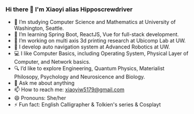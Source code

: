 ### Hi there 👋 I'm Xiaoyi alias Hipposcrewdriver



- 🔭 I’m studying Computer Science and Mathematics at University of Washington, Seattle.
- 🌱 I’m learning Spring Boot, ReactJS, Vue for full-stack development.
- 🧐 I’m working on multi axis 3d printing research at Ubicomp Lab at UW.
- 🤖 I develop auto navigation system at Advanced Robotics at UW.
- 💻 I like Computer Basics, including Operating System, Physical Layer of Computer, and Network basics.
- 🔍 I’d like to explore Engineering, Quantum Physics, Materialist Philosopy, Psychology and Neurosicence and Biology.
- 💬 Ask me about anything
- 📫 How to reach me: xiaoyiw5179@gmail.com
- 😄 Pronouns: She/her
- ⚡ Fun fact: English Calligrapher & Tolkien's series & Cosplayt

<!--
**HippoScrewdriver/HippoScrewdriver** is a ✨ _special_ ✨ repository because its `README.md` (this file) appears on your GitHub profile.

Here are some ideas to get you started:

<p align="left"> <img src="https://komarev.com/ghpvc/?username=hipposcrewdriver&label=Profile%20views&color=0e75b6&style=flat" alt="hipposcrewdriver" /> </p>

- 🔭 I’m currently working on my blog!!
- 🌱 I’m currently learning cs, mathematics?
- 👯 I’m looking to collaborate on ARUW!
- 🤔 I’m looking for help with hmmm i dont know
- 💬 Ask me about anything
- 📫 How to reach me: dont
- 😄 Pronouns: whatever
- ⚡ Fun fact: calligrapher & Tolkien's fan
-->
